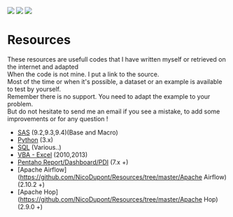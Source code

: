 ![](https://img.shields.io/badge/SAS-9.X-B34936.svg) ![](https://img.shields.io/badge/VBA-Excel-945DB7.svg) ![](https://img.shields.io/badge/Python-3.X-3572A5.svg)

# Resources

These resources are usefull codes that I have written myself or retrieved on the internet and adapted<br>
When the code is not mine. I put a link to the source.<br>
Most of the time or when it's possible, a dataset or an example is available to test by yourself.<br>
Remember there is no support. You need to adapt the example to your problem.<br>
But do not hesitate to send me an email if you see a mistake, to add some improvements or for any question !<br>


- [SAS](https://github.com/NicoDupont/Resources/tree/master/SAS) (9.2,9.3,9.4)(Base and Macro)
- [Python](https://github.com/NicoDupont/Resources/tree/master/Python) (3.x)
- [SQL](https://github.com/NicoDupont/Resources/tree/master/SQL) (Various..)
- [VBA - Excel](https://github.com/NicoDupont/Resources/tree/master/VBA-Excel) (2010,2013)
- [Pentaho Report/Dashboard/PDI](https://github.com/NicoDupont/Resources/tree/master/Pentaho) (7.x +)
- [Apache Airflow](https://github.com/NicoDupont/Resources/tree/master/Apache Airflow) (2.10.2 +)
- [Apache Hop](https://github.com/NicoDupont/Resources/tree/master/Apache Hop) (2.9.0 +)
